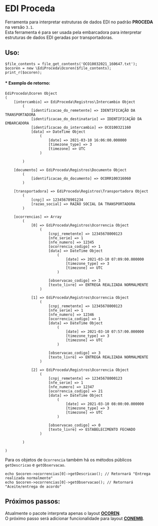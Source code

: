 # EDI Proceda
Ferramenta para interpretar estruturas de dados EDI no padrão **PROCEDA** na versão ``3.1``.  
Esta ferramenta é para ser usada pela embarcadora para interpretar estruturas de dados EDI geradas por transportadoras.

## Uso:

``` 
$file_contents = file_get_contents('OCO10032021_160647.txt');
$ocoren = new \EdiProceda\Ocoren($file_contents);
print_r($ocoren);
```

#### * Exemplo de retorno:
```
EdiProceda\Ocoren Object
(
    [intercambio] => EdiProceda\Registros\Intercambio Object
        (
            [identificacao_do_remetente] => IDENTIFICAÇÃO DA TRANSPORTADORA
            [identificacao_do_destinatario] => IDENTIFICAÇÃO DA EMBARCADORA
            [identificacao_do_intercambio] => OCO100321160
            [data] => DateTime Object
                (
                    [date] => 2021-03-10 16:06:00.000000
                    [timezone_type] => 3
                    [timezone] => UTC
                )

        )

    [documento] => EdiProceda\Registros\Documento Object
        (
            [identificacao_do_documento] => OCORR100316060
        )

    [transportadora] => EdiProceda\Registros\Transportadora Object
        (
            [cnpj] => 12345678901234
            [razao_social] => RAZÃO SOCIAL DA TRANSPORTADORA
        )

    [ocorrencias] => Array
        (
            [0] => EdiProceda\Registros\Ocorrencia Object
                (
                    [cnpj_remetente] => 12345678000123
                    [nfe_serie] => 1
                    [nfe_numero] => 12345
                    [ocorrencia_codigo] => 1
                    [data] => DateTime Object
                        (
                            [date] => 2021-03-10 07:09:00.000000
                            [timezone_type] => 3
                            [timezone] => UTC
                        )

                    [observacao_codigo] => 3
                    [texto_livre] => ENTREGA REALIZADA NORMALMENTE
                )

            [1] => EdiProceda\Registros\Ocorrencia Object
                (
                    [cnpj_remetente] => 12345678000123
                    [nfe_serie] => 1
                    [nfe_numero] => 12346
                    [ocorrencia_codigo] => 1
                    [data] => DateTime Object
                        (
                            [date] => 2021-03-10 07:57:00.000000
                            [timezone_type] => 3
                            [timezone] => UTC
                        )

                    [observacao_codigo] => 3
                    [texto_livre] => ENTREGA REALIZADA NORMALMENTE
                )

            [2] => EdiProceda\Registros\Ocorrencia Object
                (
                    [cnpj_remetente] => 12345678000123
                    [nfe_serie] => 1
                    [nfe_numero] => 12347
                    [ocorrencia_codigo] => 21
                    [data] => DateTime Object
                        (
                            [date] => 2021-03-10 08:00:00.000000
                            [timezone_type] => 3
                            [timezone] => UTC
                        )

                    [observacao_codigo] => 0
                    [texto_livre] => ESTABELECIMENTO FECHADO
                )

        )

)
```

Para os objetos de ``Ocorrencia`` também há os métodos públicos ``getDescricao`` e ``getObservacao``.

```
echo $ocoren->ocorrencias[0]->getDescricao(); // Retornará "Entrega realizada normalmente"
echo $ocoren->ocorrencias[0]->getObservacao(); // Retornará "Aceite/entrega de acordo"
```

## Próximos passos:

Atualmente o pacote interpreta apenas o layout [**OCOREN**](https://documentacao.senior.com.br/gestaodefretesfis/7.0.0/arquivos/ocoren.pdf).  
O próximo passo será adicionar funcionalidade para layout [**CONEMB**](https://documentacao.senior.com.br/gestaodefretesfis/7.0.0/arquivos/conemb.pdf).